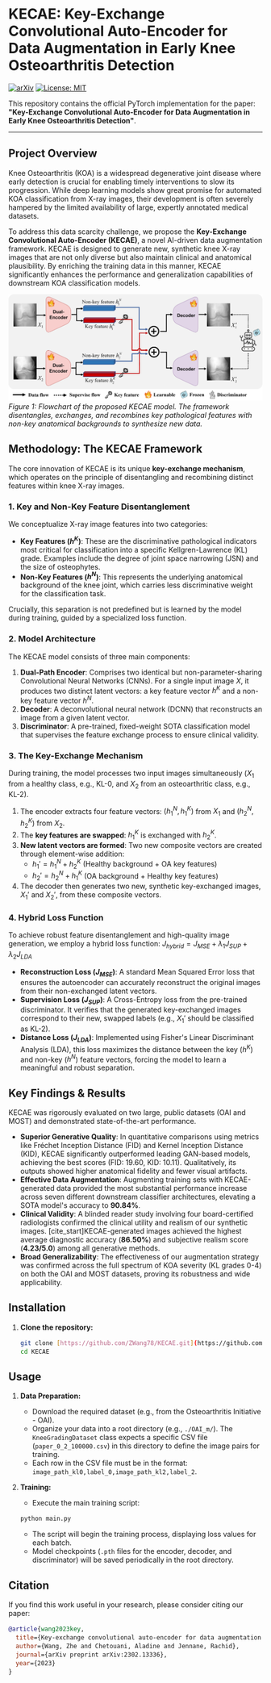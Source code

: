 # KECAE: Key-Exchange Convolutional Auto-Encoder for Data Augmentation in Early Knee Osteoarthritis Detection

[![arXiv](https://img.shields.io/badge/arXiv-2302.13336-b31b1b.svg)](https://arxiv.org/abs/2302.13336)
[![License: MIT](https://img.shields.io/badge/License-MIT-yellow.svg)](https://opensource.org/licenses/MIT)

This repository contains the official PyTorch implementation for the paper: **"Key-Exchange Convolutional Auto-Encoder for Data Augmentation in Early Knee Osteoarthritis Detection"**.

---

## Project Overview

Knee Osteoarthritis (KOA) is a widespread degenerative joint disease where early detection is crucial for enabling timely interventions to slow its progression. While deep learning models show great promise for automated KOA classification from X-ray images, their development is often severely hampered by the limited availability of large, expertly annotated medical datasets.

To address this data scarcity challenge, we propose the **Key-Exchange Convolutional Auto-Encoder (KECAE)**, a novel AI-driven data augmentation framework. KECAE is designed to generate new, synthetic knee X-ray images that are not only diverse but also maintain clinical and anatomical plausibility. By enriching the training data in this manner, KECAE significantly enhances the performance and generalization capabilities of downstream KOA classification models.

![KECAE Flowchart](newflow.png)
*Figure 1: Flowchart of the proposed KECAE model. The framework disentangles, exchanges, and recombines key pathological features with non-key anatomical backgrounds to synthesize new data.*

## Methodology: The KECAE Framework

The core innovation of KECAE is its unique **key-exchange mechanism**, which operates on the principle of disentangling and recombining distinct features within knee X-ray images.

### 1. Key and Non-Key Feature Disentanglement

We conceptualize X-ray image features into two categories:
* **Key Features ($h^K$)**: These are the discriminative pathological indicators most critical for classification into a specific Kellgren-Lawrence (KL) grade. Examples include the degree of joint space narrowing (JSN) and the size of osteophytes.
* **Non-Key Features ($h^N$)**: This represents the underlying anatomical background of the knee joint, which carries less discriminative weight for the classification task.

Crucially, this separation is not predefined but is learned by the model during training, guided by a specialized loss function.

### 2. Model Architecture

The KECAE model consists of three main components:
1.  **Dual-Path Encoder**: Comprises two identical but non-parameter-sharing Convolutional Neural Networks (CNNs). For a single input image $X$, it produces two distinct latent vectors: a key feature vector $h^K$ and a non-key feature vector $h^N$.
2.  **Decoder**: A deconvolutional neural network (DCNN) that reconstructs an image from a given latent vector.
3.  **Discriminator**: A pre-trained, fixed-weight SOTA classification model that supervises the feature exchange process to ensure clinical validity.

### 3. The Key-Exchange Mechanism

During training, the model processes two input images simultaneously ($X_1$ from a healthy class, e.g., KL-0, and $X_2$ from an osteoarthritic class, e.g., KL-2).
1.  The encoder extracts four feature vectors: $(h_1^N, h_1^K)$ from $X_1$ and $(h_2^N, h_2^K)$ from $X_2$.
2.  The **key features are swapped**: $h_1^K$ is exchanged with $h_2^K$.
3.  **New latent vectors are formed**: Two new composite vectors are created through element-wise addition:
    * $h_1' = h_1^N + h_2^K$ (Healthy background + OA key features)
    * $h_2' = h_2^N + h_1^K$ (OA background + Healthy key features)
4.  The decoder then generates two new, synthetic key-exchanged images, $X_1'$ and $X_2'$, from these composite vectors.

### 4. Hybrid Loss Function

To achieve robust feature disentanglement and high-quality image generation, we employ a hybrid loss function:
$J_{hybrid} = J_{MSE} + \lambda_1 J_{SUP} + \lambda_2 J_{LDA}$

* **Reconstruction Loss ($J_{MSE}$)**: A standard Mean Squared Error loss that ensures the autoencoder can accurately reconstruct the original images from their non-exchanged latent vectors.
* **Supervision Loss ($J_{SUP}$)**: A Cross-Entropy loss from the pre-trained discriminator. It verifies that the generated key-exchanged images correspond to their new, swapped labels (e.g., $X_1'$ should be classified as KL-2).
* **Distance Loss ($J_{LDA}$)**: Implemented using Fisher's Linear Discriminant Analysis (LDA), this loss maximizes the distance between the key ($h^K$) and non-key ($h^N$) feature vectors, forcing the model to learn a meaningful and robust separation.

## Key Findings & Results

KECAE was rigorously evaluated on two large, public datasets (OAI and MOST) and demonstrated state-of-the-art performance.

* **Superior Generative Quality**: In quantitative comparisons using metrics like Fréchet Inception Distance (FID) and Kernel Inception Distance (KID), KECAE significantly outperformed leading GAN-based models, achieving the best scores (FID: 19.60, KID: 10.11). Qualitatively, its outputs showed higher anatomical fidelity and fewer visual artifacts.
* **Effective Data Augmentation**: Augmenting training sets with KECAE-generated data provided the most substantial performance increase across seven different downstream classifier architectures, elevating a SOTA model's accuracy to **90.84%**.
* **Clinical Validity**: A blinded reader study involving four board-certified radiologists confirmed the clinical utility and realism of our synthetic images. [cite_start]KECAE-generated images achieved the highest average diagnostic accuracy (**86.50%**) and subjective realism score (**4.23/5.0**) among all generative methods.
* **Broad Generalizability**: The effectiveness of our augmentation strategy was confirmed across the full spectrum of KOA severity (KL grades 0-4) on both the OAI and MOST datasets, proving its robustness and wide applicability.

## Installation

1.  **Clone the repository:**
    ```bash
    git clone [https://github.com/ZWang78/KECAE.git](https://github.com/ZWang78/KECAE.git)
    cd KECAE
    ```

## Usage

1.  **Data Preparation:**
    * Download the required dataset (e.g., from the Osteoarthritis Initiative - OAI).
    * Organize your data into a root directory (e.g., `./OAI_m/`). The `KneeGradingDataset` class expects a specific CSV file (`paper_0_2_100000.csv`) in this directory to define the image pairs for training.
    * Each row in the CSV file must be in the format: `image_path_kl0,label_0,image_path_kl2,label_2`.

2.  **Training:**
    * Execute the main training script:
    ```bash
    python main.py
    ```
    * The script will begin the training process, displaying loss values for each batch.
    * Model checkpoints (`.pth` files for the encoder, decoder, and discriminator) will be saved periodically in the root directory.

## Citation

If you find this work useful in your research, please consider citing our paper:

```bibtex
@article{wang2023key,
  title={Key-exchange convolutional auto-encoder for data augmentation in early knee osteoarthritis classification},
  author={Wang, Zhe and Chetouani, Aladine and Jennane, Rachid},
  journal={arXiv preprint arXiv:2302.13336},
  year={2023}
}